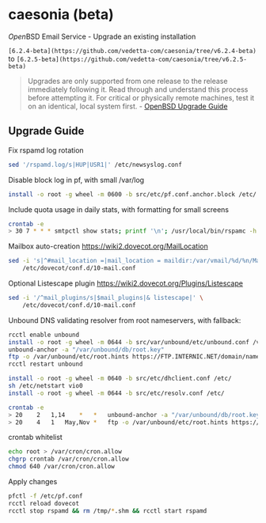 # caesonia (beta)
*Open*BSD Email Service - Upgrade an existing installation

`[6.2.4-beta](https://github.com/vedetta-com/caesonia/tree/v6.2.4-beta)` to `[6.2.5-beta](https://github.com/vedetta-com/caesonia/tree/v6.2.5-beta)`

> Upgrades are only supported from one release to the release immediately following it. Read through and understand this process before attempting it. For critical or physically remote machines, test it on an identical, local system first. - [OpenBSD Upgrade Guide](http://www.openbsd.org/faq/index.html)

## Upgrade Guide

Fix rspamd log rotation
```sh
sed '/rspamd.log/s|HUP|USR1|' /etc/newsyslog.conf
```

Disable block log in pf, with small /var/log
```sh
install -o root -g wheel -m 0600 -b src/etc/pf.conf.anchor.block /etc/
```

Include quota usage in daily stats, with formatting for small screens
```sh
crontab -e
> 30 7 * * * smtpctl show stats; printf '\n'; /usr/local/bin/rspamc -h /var/run/rspamd/rspamd.sock stat; /usr/local/bin/doveadm -f pager replicator status '*'; printf '\n'; /usr/local/bin/doveadm -f pager quota get -A
```

Mailbox auto-creation <https://wiki2.dovecot.org/MailLocation>
```sh
sed -i 's|^#mail_location =|mail_location = maildir:/var/vmail/%d/%n/Maildir:LAYOUT=fs|' \
	/etc/dovecot/conf.d/10-mail.conf
```

Optional Listescape plugin <https://wiki2.dovecot.org/Plugins/Listescape>
```sh
sed -i '/^mail_plugins/s|$mail_plugins|& listescape|' \
	/etc/dovecot/conf.d/10-mail.conf
```

Unbound DNS validating resolver from root nameservers, with fallback:
```sh
rcctl enable unbound
install -o root -g wheel -m 0644 -b src/var/unbound/etc/unbound.conf /var/unbound/etc/
unbound-anchor -a "/var/unbound/db/root.key"
ftp -o /var/unbound/etc/root.hints https://FTP.INTERNIC.NET/domain/named.cache
rcctl restart unbound

install -o root -g wheel -m 0640 -b src/etc/dhclient.conf /etc/
sh /etc/netstart vio0
install -o root -g wheel -m 0644 -b src/etc/resolv.conf /etc/

crontab -e
> 20	2	1,14	*	*	unbound-anchor -a "/var/unbound/db/root.key" && rcctl restart unbound
> 20	4	1	May,Nov	*	ftp -o /var/unbound/etc/root.hints https://FTP.INTERNIC.NET/domain/named.cache && rcctl restart unbound
```

crontab whitelist
```sh
echo root > /var/cron/cron.allow
chgrp crontab /var/cron/cron.allow
chmod 640 /var/cron/cron.allow
```

Apply changes
```sh
pfctl -f /etc/pf.conf
rcctl reload dovecot
rcctl stop rspamd && rm /tmp/*.shm && rcctl start rspamd
```

